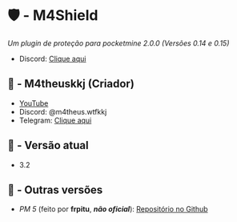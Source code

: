 # 🛡️ - M4Shield
*Um plugin de proteção para pocketmine 2.0.0 (Versões 0.14 e 0.15)*
- Discord: [Clique aqui](https://discord.com/invite/RdnZxsnjXW)

## 🌌 - M4theuskkj (Criador)
- [YouTube](https://youtube.com/@m4theus.wtfkkj)
- Discord: @m4theus.wtfkkj
- Telegram: [Clique aqui](https://t.me/m4theuswtfkkj)

## 🔌 - Versão atual
- 3.2

## 🔦 - Outras versões
- *PM 5* (feito por **frpitu**, ***não oficial***): [Repositório no Github](https://github.com/frpitu/M4shieldPMMP5)
